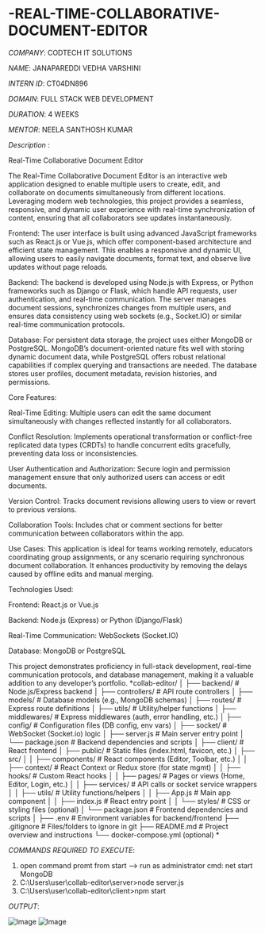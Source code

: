 # -REAL-TIME-COLLABORATIVE-DOCUMENT-EDITOR

*COMPANY*: CODTECH IT SOLUTIONS

*NAME*: JANAPAREDDI VEDHA VARSHINI

*INTERN ID*: CT04DN896

*DOMAIN*: FULL STACK WEB DEVELOPMENT

*DURATION*: 4 WEEKS

*MENTOR*: NEELA SANTHOSH KUMAR

*Description* :

Real-Time Collaborative Document Editor

The Real-Time Collaborative Document Editor is an interactive web application designed to enable multiple users to create, edit, and collaborate on documents simultaneously from different locations. Leveraging modern web technologies, this project provides a seamless, responsive, and dynamic user experience with real-time synchronization of content, ensuring that all collaborators see updates instantaneously.

Frontend:
The user interface is built using advanced JavaScript frameworks such as React.js or Vue.js, which offer component-based architecture and efficient state management. This enables a responsive and dynamic UI, allowing users to easily navigate documents, format text, and observe live updates without page reloads.

Backend:
The backend is developed using Node.js with Express, or Python frameworks such as Django or Flask, which handle API requests, user authentication, and real-time communication. The server manages document sessions, synchronizes changes from multiple users, and ensures data consistency using web sockets (e.g., Socket.IO) or similar real-time communication protocols.

Database:
For persistent data storage, the project uses either MongoDB or PostgreSQL. MongoDB’s document-oriented nature fits well with storing dynamic document data, while PostgreSQL offers robust relational capabilities if complex querying and transactions are needed. The database stores user profiles, document metadata, revision histories, and permissions.

Core Features:

Real-Time Editing: Multiple users can edit the same document simultaneously with changes reflected instantly for all collaborators.

Conflict Resolution: Implements operational transformation or conflict-free replicated data types (CRDTs) to handle concurrent edits gracefully, preventing data loss or inconsistencies.

User Authentication and Authorization: Secure login and permission management ensure that only authorized users can access or edit documents.

Version Control: Tracks document revisions allowing users to view or revert to previous versions.

Collaboration Tools: Includes chat or comment sections for better communication between collaborators within the app.

Use Cases:
This application is ideal for teams working remotely, educators coordinating group assignments, or any scenario requiring synchronous document collaboration. It enhances productivity by removing the delays caused by offline edits and manual merging.

Technologies Used:

Frontend: React.js or Vue.js

Backend: Node.js (Express) or Python (Django/Flask)

Real-Time Communication: WebSockets (Socket.IO)

Database: MongoDB or PostgreSQL

This project demonstrates proficiency in full-stack development, real-time communication protocols, and database management, making it a valuable addition to any developer’s portfolio.
*collab-editor/
│
├── backend/                      # Node.js/Express backend
│   ├── controllers/              # API route controllers
│   ├── models/                   # Database models (e.g., MongoDB schemas)
│   ├── routes/                   # Express route definitions
│   ├── utils/                    # Utility/helper functions
│   ├── middlewares/              # Express middlewares (auth, error handling, etc.)
│   ├── config/                   # Configuration files (DB config, env vars)
│   ├── socket/                   # WebSocket (Socket.io) logic
│   ├── server.js                 # Main server entry point
│   └── package.json              # Backend dependencies and scripts
│
├── client/                       # React frontend
│   ├── public/                   # Static files (index.html, favicon, etc.)
│   ├── src/
│   │   ├── components/           # React components (Editor, Toolbar, etc.)
│   │   ├── context/              # React Context or Redux store (for state mgmt)
│   │   ├── hooks/                # Custom React hooks
│   │   ├── pages/                # Pages or views (Home, Editor, Login, etc.)
│   │   ├── services/             # API calls or socket service wrappers
│   │   ├── utils/                # Utility functions/helpers
│   │   ├── App.js                # Main app component
│   │   ├── index.js              # React entry point
│   │   └── styles/               # CSS or styling files (optional)
│   └── package.json              # Frontend dependencies and scripts
│
├── .env                         # Environment variables for backend/frontend
├── .gitignore                   # Files/folders to ignore in git
├── README.md                    # Project overview and instructions
└── docker-compose.yml (optional) *


*COMMANDS REQUIRED TO EXECUTE*: 

1. open command promt from start --> run as administrator
   cmd: net start MongoDB
2. C:\Users\user\collab-editor\server>node server.js
3. C:\Users\user\collab-editor\client>npm start

*OUTPUT*:

![Image](https://github.com/user-attachments/assets/b7e71147-4003-4c34-94d2-bf18f43f5dd4)
![Image](https://github.com/user-attachments/assets/ad49f3f5-01ae-4513-a968-f22f73e625d8)


